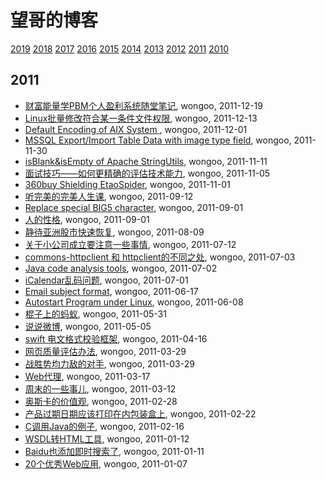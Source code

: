 # 望哥的博客
 [2019](/2019/)
 [2018](/2018/)
 [2017](/2017/)
 [2016](/2016/)
 [2015](/2015/)
 [2014](/2014/)
 [2013](/2013/)
 [2012](/2012/)
 [2011](/2011/)
 [2010](/2010/)


## 2011
* [财富能量学PBM个人盈利系统随堂笔记](/2011/2011-12-19-PBM), wongoo, 2011-12-19
* [Linux批量修改符合某一条件文件权限](/2011/2011-12-13-batch_mod_permission_by_pattern_in_linux), wongoo, 2011-12-13
* [Default Encoding of AIX System ](/2011/2011-12-01-default-encoding-of-aix-system), wongoo, 2011-12-01
* [MSSQL Export/Import Table Data with image type field](/2011/2011-11-30-mssql-exportimport-table-data-with-image-type-field), wongoo, 2011-11-30
* [isBlank&isEmpty of Apache StringUtils](/2011/2011-11-11-isblankisempty-of-apache-stringutils), wongoo, 2011-11-11
* [面试技巧——如何更精确的评估技术能力](/2011/2011-11-05-how_to_evaluate_skill_in_interview), wongoo, 2011-11-05
* [360buy Shielding EtaoSpider](/2011/2011-11-01-360buy-shielding-etaospider), wongoo, 2011-11-01
* [听完美的完美人生课](/2011/2011-09-12-wanmei-lecture), wongoo, 2011-09-12
* [Replace special BIG5 character](/2011/2011-09-01-replace-char-with-ufffd-when-decode-failed), wongoo, 2011-09-01
* [人的性格](/2011/2011-09-01-human_nature), wongoo, 2011-09-01
* [静待亚洲股市快速恢复](/2011/2011-08-09-wish_asia_stock_get_well), wongoo, 2011-08-09
* [关于小公司成立要注意一些事情](/2011/2011-07-12-tips_should_noticed_when_building_little_company), wongoo, 2011-07-12
* [commons-httpclient 和 httpclient的不同之处](/2011/2011-07-03-commons-httpclient-and-httpclient), wongoo, 2011-07-03
* [Java code analysis tools](/2011/2011-07-02-java-code-analysis-tools), wongoo, 2011-07-02
* [iCalendar乱码问题](/2011/2011-07-01-icalendar_mass_code), wongoo, 2011-07-01
* [Email subject format](/2011/2011-06-17-email-subject-format), wongoo, 2011-06-17
* [Autostart Program under Linux](/2011/2011-06-08-autostart-program-under-linux), wongoo, 2011-06-08
* [棍子上的蚂蚁](/2011/2011-05-31-ant_on_the_stick), wongoo, 2011-05-31
* [说说微博](/2011/2011-05-05-about_weibo), wongoo, 2011-05-05
* [swift 电文格式校验框架](/2011/2011-04-16-swift_format_check_framework), wongoo, 2011-04-16
* [网页质量评估办法](/2011/2011-03-29-how_to_judge_a_good_web_page), wongoo, 2011-03-29
* [战胜势均力敌的对手](/2011/2011-03-29-how_to_beat_powerful_enemy), wongoo, 2011-03-29
* [Web代理](/2011/2011-03-17-web_proxy), wongoo, 2011-03-17
* [周末的一些事儿](/2011/2011-03-12-something), wongoo, 2011-03-12
* [奥斯卡的价值观](/2011/2011-02-28-oscar_value), wongoo, 2011-02-28
* [产品过期日期应该打印在内包装盒上](/2011/2011-02-22-product_usage_deadline_should_printed_on_packages), wongoo, 2011-02-22
* [C调用Java的例子](/2011/2011-02-16-c_invoke_java), wongoo, 2011-02-16
* [WSDL转HTML工具](/2011/2011-01-12-wsdl2htmltool), wongoo, 2011-01-12
* [Baidu也添加即时搜索了](/2011/2011-01-11-baidu-instant-search), wongoo, 2011-01-11
* [20个优秀Web应用](/2011/2011-01-07-20_good_web_app), wongoo, 2011-01-07
